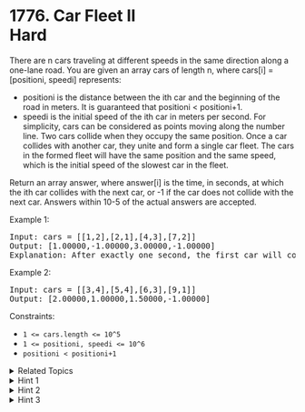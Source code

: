 # 1776. Car Fleet II<br> Hard

There are n cars traveling at different speeds in the same direction along a one-lane road. You are given an array cars of length n, where cars[i] = [positioni, speedi] represents:

- positioni is the distance between the ith car and the beginning of the road in meters. It is guaranteed that positioni < positioni+1.
- speedi is the initial speed of the ith car in meters per second.
For simplicity, cars can be considered as points moving along the number line. Two cars collide when they occupy the same position. Once a car collides with another car, they unite and form a single car fleet. The cars in the formed fleet will have the same position and the same speed, which is the initial speed of the slowest car in the fleet.

Return an array answer, where answer[i] is the time, in seconds, at which the ith car collides with the next car, or -1 if the car does not collide with the next car. Answers within 10-5 of the actual answers are accepted.

Example 1:

<pre>
Input: cars = [[1,2],[2,1],[4,3],[7,2]]
Output: [1.00000,-1.00000,3.00000,-1.00000]
Explanation: After exactly one second, the first car will collide with the second car, and form a car fleet with speed 1 m/s. After exactly 3 seconds, the third car will collide with the fourth car, and form a car fleet with speed 2 m/s.
</pre>

Example 2:

<pre>
Input: cars = [[3,4],[5,4],[6,3],[9,1]]
Output: [2.00000,1.00000,1.50000,-1.00000]
</pre>

Constraints:

- `1 <= cars.length <= 10^5`
- `1 <= positioni, speedi <= 10^6`
- `positioni < positioni+1`

<details>

<summary> Related Topics </summary>

-   `Monotonic Stack`
-   `Greedy`

</details>

<details>

<summary> Hint 1 </summary>
We can simply ignore the merging of any car fleet, simply assume they cross each other. Now the aim is to find the first car to the right, which intersects with the current car before any other.
</details>
<details>

<summary> Hint 2 </summary>
Assume we have already considered all cars to the right already, now the current car is to be considered. Let’s ignore all cars with speeds higher than the current car since the current car cannot intersect with those ones. Now, all cars to the right having speed strictly less than current car are to be considered. Now, for two cars c1 and c2 with positions p1 and p2 (p1 < p2) and speed s1 and s2 (s1 > s2), if c1 and c2 intersect before the current car and c2, then c1 can never be the first car of intersection for any car to the left of current car including current car. So we can remove that car from our consideration.
</details>

<details>
<summary> Hint 3 </summary>
We can see that we can maintain candidate cars in this way using a stack, removing cars with speed greater than or equal to current car, and then removing cars which can never be first point of intersection. The first car after this process (if any) would be first point of intersection.
</details>
